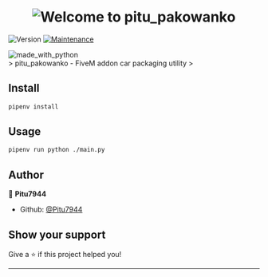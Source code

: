 <h1 align="center"><img alt="Welcome to pitu_pakowanko" src="https://i.imgur.com/Opc6yPK.png" /></h1>
<p>
  <img alt="Version" src="https://img.shields.io/badge/version-1.0.0-blue.svg?cacheSeconds=2592000" />
  <a href="https://github.com/kefranabg/readme-md-generator/graphs/commit-activity" target="_blank">
    <img alt="Maintenance" src="https://img.shields.io/badge/Maintained%3F-yes-green.svg" />
  </a>
</p>
<img alt="made_with_python" src="http://ForTheBadge.com/images/badges/made-with-python.svg" />
<br/>
> pitu_pakowanko - FiveM addon car packaging utility
> 


## Install

```sh
pipenv install 
```

## Usage

```sh
pipenv run python ./main.py
```

## Author

👤 **Pitu7944**

* Github: [@Pitu7944](https://github.com/Pitu7944)

## Show your support

Give a ⭐️ if this project helped you!

***
